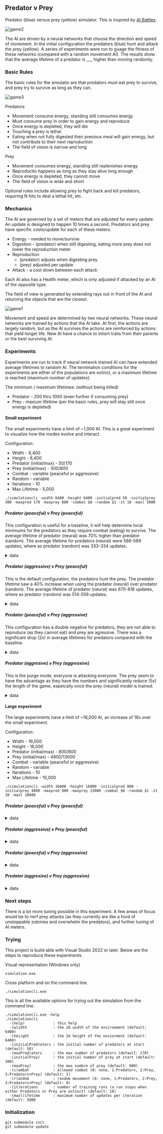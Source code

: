 ## Predator v Prey
Predator (blue) versus prey (yellow) simulator.  This is inspired by [AI Battles](https://www.youtube.com/watch?v=qwrp3lB-jkQ).

![game2](https://github.com/speedyjeff/prey/blob/main/media/game2.gif)

The AI are driven by a neural networks that choose the direction and speed of movement.  In the initial configuration the predators (blue) hunt and attack the prey (yellow).  A series of experiments were run to guage the fitness of these networks (compared with a random movement AI).  The results show that the average lifetime of a predator is ___ higher than moving randomly.

### Basic Rules
The basic rules for the simulatio are that predators must eat prey to survive, and prey try to survive as long as they can.

![game3](https://github.com/speedyjeff/prey/blob/main/media/game3.gif)

Predators
 * Movement consume energy, standing still consumes energy
 * Must consume prey in order to gain energy and reproduce
 * Once energy is depleted, they will die
 * Touching a prey is lethal
 * Eating when not fully digested their previous meal will gain energy, but not contribute to their next reproduction
 * The field of vision is narrow and long

Prey 
 * Movement consumes energy, standing still replenishes energy
 * Reproductio happens as long as they stay alive long enough
 * Once energy is depleted, they cannot move
 * The field of vision is wide and short

Optional rules include allowing prey to fight back and kill predators, requiring N hits to deal a lethal hit, etc.

### Mechanics
The AI are governed by a set of meters that are adjusted for every update.  An update is designed to happen 10 times a second.  Predators and prey have specific costs/update for each of these meters.

 * Energy - needed to move/survive
 * Digestion - (predator) when still digesting, eating more prey does not lower the reproduction meter
 * Reproduction
   * (predator) adjusts when digesting prey
   * (prey) adjusted per update
 * Attack - a cool down between each attack

Each AI also has a Health meter, which is only adjusted if attacked by an AI of the opposite type.

The field of view is generated by extending rays out in front of the AI and returning the objects that are the closest.

![game1](https://github.com/speedyjeff/prey/blob/main/media/game1.gif)

Movement and speed are determined by two neural networks.  These neural networks are trained by actions that the AI take.  At first, the actions are largely random, but as the AI survives the actions are reinforced by actions that yield longer life.  New AI have a chance to inhert traits from their parents or the best surviving AI.


### Experiments
Experiments are run to track if neural network trained AI can have extended average lifetimes to random AI.  The termination conditions for the experiments are either of the populations are extinct, or a maximum lifetime is reached (maximum number of updates).

The minimum / maximum lifetimes: (without being killed)
 * Predator - 200 thru 1000 (even further if consuming prey)
 * Prey - maxium lifetime (per the basic rules, prey will stay still once energy is depleted)


#### Small experiment
The small experiments have a limit of ~1,000 AI.  This is a great experiment to visualize how the modes evolve and interact.

Configuration:
 * Width - 6,400
 * Height - 6,400
 * Predator (initial/max) - 50/170
 * Prey (initial/max) - 300/800
 * Combat - variable (peaceful or aggressive)
 * Random - variable
 * Iterations - 10
 * Max Lifetime - 5,000

```
./simulationcli -width 6400 -height 6400 -initialpred 50 -initialprey 300 -maxpred 170 -maxprey 800 -combat $0 -random $1 -it 10 -maxl 5000
```

##### Predator (peaceful) v Prey (peaceful)
This configuration is useful for a baseline, it will help determine local minimums for the predators as they require combat (eating) to survive.  The average lifetime of predator (neural) was 70% higher than predator (random).  The average lifetime for predators (neural) were 586-589 updates, where as predator (random) was 333-334 updates.

<details>
<summary>data</summary>
<b>Predator (neural) v Prey (neural)</b>
<table>
<tr><th>Iteration</th><th>Lifetime</th><th>AlivePredators</th><th>AlivePrey</th><th>BestPredatorLifetime</th><th>BestPredatorGeneration</th><th>BestPreyLifetime</th><th>BestPreyGenertation</th><th>AvgPredatorLifetime</th><th>AvgPreyLifetime</th></tr>
<tr><td>0</td><td>67<tr><td>3</td><td><tr><td>0</td><td>80<tr><td>0</td><td>67<tr><td>2</td><td><tr><td>0</td><td><tr><td>1</td><td><tr><td>0</td><td>42<tr><td>1</td><td>0</td></tr>
<tr><td>1</td><td>69<tr><td>8</td><td><tr><td>0</td><td>80<tr><td>0</td><td>69<tr><td>6</td><td><tr><td>1</td><td><tr><td>0</td><td><tr><td>0</td><td>60<tr><td>6</td><td>0</td></tr>
<tr><td>2</td><td>67<tr><td>5</td><td><tr><td>0</td><td>80<tr><td>0</td><td>67<tr><td>2</td><td><tr><td>2</td><td><tr><td>0</td><td><tr><td>0</td><td>58<tr><td>9</td><td>0</td></tr>
<tr><td>3</td><td>68<tr><td>9</td><td><tr><td>0</td><td>80<tr><td>0</td><td>68<tr><td>8</td><td><tr><td>3</td><td><tr><td>0</td><td><tr><td>0</td><td>61<tr><td>6</td><td>0</td></tr>
<tr><td>4</td><td>68<tr><td>0</td><td><tr><td>0</td><td>80<tr><td>0</td><td>68<tr><td>0</td><td><tr><td>4</td><td><tr><td>0</td><td><tr><td>0</td><td>56<tr><td>0</td><td>0</td></tr>
<tr><td>5</td><td>71<tr><td>0</td><td><tr><td>0</td><td>80<tr><td>0</td><td>70<tr><td>8</td><td><tr><td>5</td><td><tr><td>0</td><td><tr><td>0</td><td>61<tr><td>8</td><td>0</td></tr>
<tr><td>6</td><td>67<tr><td>1</td><td><tr><td>0</td><td>80<tr><td>0</td><td>66<tr><td>9</td><td><tr><td>6</td><td><tr><td>0</td><td><tr><td>0</td><td>62<tr><td>6</td><td>0</td></tr>
<tr><td>7</td><td>71<tr><td>2</td><td><tr><td>0</td><td>80<tr><td>0</td><td>71<tr><td>0</td><td><tr><td>7</td><td><tr><td>0</td><td><tr><td>0</td><td>60<tr><td>9</td><td>0</td></tr>
<tr><td>8</td><td>67<tr><td>6</td><td><tr><td>0</td><td>80<tr><td>0</td><td>67<tr><td>6</td><td><tr><td>8</td><td><tr><td>1</td><td><tr><td>0</td><td>61<tr><td>1</td><td>0</td></tr>
<tr><td>9</td><td>70<tr><td>3</td><td><tr><td>0</td><td>80<tr><td>0</td><td>70<tr><td>2</td><td><tr><td>9</td><td><tr><td>0</td><td><tr><td>0</td><td>60<tr><td>6</td><td>0</td></tr>
</table>
<b>Predator (random) v Prey (neural)</b>
<table>
<tr><th>Iteration</th><th>Lifetime</th><th>AlivePredators</th><th>AlivePrey</th><th>BestPredatorLifetime</th><th>BestPredatorGeneration</th><th>BestPreyLifetime</th><th>BestPreyGenertation</th><th>AvgPredatorLifetime</th><th>AvgPreyLifetime</th></tr>
<tr><td>0</td><td>35<tr><td>9</td><td><tr><td>0</td><td>80<tr><td>0</td><td>35<tr><td>9</td><td><tr><td>0</td><td><tr><td>0</td><td><tr><td>0</td><td>33<tr><td>4</td><td>0</td></tr>
<tr><td>1</td><td>36<tr><td>2</td><td><tr><td>0</td><td>80<tr><td>0</td><td>36<tr><td>0</td><td><tr><td>1</td><td><tr><td>0</td><td><tr><td>0</td><td>33<tr><td>8</td><td>0</td></tr>
<tr><td>2</td><td>35<tr><td>5</td><td><tr><td>0</td><td>80<tr><td>0</td><td>35<tr><td>2</td><td><tr><td>2</td><td><tr><td>1</td><td><tr><td>0</td><td>33<tr><td>4</td><td>0</td></tr>
<tr><td>3</td><td>36<tr><td>5</td><td><tr><td>0</td><td>80<tr><td>0</td><td>36<tr><td>4</td><td><tr><td>3</td><td><tr><td>1</td><td><tr><td>0</td><td>33<tr><td>5</td><td>0</td></tr>
<tr><td>4</td><td>36<tr><td>4</td><td><tr><td>0</td><td>80<tr><td>0</td><td>36<tr><td>4</td><td><tr><td>4</td><td><tr><td>1</td><td><tr><td>1</td><td>33<tr><td>4</td><td>0</td></tr>
<tr><td>5</td><td>35<tr><td>4</td><td><tr><td>0</td><td>80<tr><td>0</td><td>35<tr><td>3</td><td><tr><td>5</td><td><tr><td>0</td><td><tr><td>0</td><td>33<tr><td>1</td><td>0</td></tr>
<tr><td>6</td><td>37<tr><td>0</td><td><tr><td>0</td><td>80<tr><td>0</td><td>37<tr><td>0</td><td><tr><td>0</td><td><tr><td>0</td><td><tr><td>0</td><td>33<tr><td>5</td><td>0</td></tr>
<tr><td>7</td><td>35<tr><td>5</td><td><tr><td>0</td><td>80<tr><td>0</td><td>35<tr><td>5</td><td><tr><td>1</td><td><tr><td>1</td><td><tr><td>0</td><td>33<tr><td>2</td><td>0</td></tr>
<tr><td>8</td><td>36<tr><td>0</td><td><tr><td>0</td><td>80<tr><td>0</td><td>35<tr><td>9</td><td><tr><td>2</td><td><tr><td>0</td><td><tr><td>0</td><td>33<tr><td>5</td><td>0</td></tr>
<tr><td>9</td><td>36<tr><td>5</td><td><tr><td>0</td><td>80<tr><td>0</td><td>36<tr><td>3</td><td><tr><td>3</td><td><tr><td>0</td><td><tr><td>0</td><td>33<tr><td>5</td><td>0</td></tr>
</table>
<b>Predator (neural) v Prey (random)</b>
<table>
<tr><th>Iteration</th><th>Lifetime</th><th>AlivePredators</th><th>AlivePrey</th><th>BestPredatorLifetime</th><th>BestPredatorGeneration</th><th>BestPreyLifetime</th><th>BestPreyGenertation</th><th>AvgPredatorLifetime</th><th>AvgPreyLifetime</th></tr>
<tr><td>0</td><td>67<tr><td>6</td><td><tr><td>0</td><td>80<tr><td>0</td><td>66<tr><td>8</td><td><tr><td>0</td><td><tr><td>0</td><td><tr><td>0</td><td>42<tr><td>9</td><td>0</td></tr>
<tr><td>1</td><td>67<tr><td>4</td><td><tr><td>0</td><td>80<tr><td>0</td><td>67<tr><td>4</td><td><tr><td>1</td><td><tr><td>0</td><td><tr><td>0</td><td>61<tr><td>4</td><td>0</td></tr>
<tr><td>2</td><td>70<tr><td>1</td><td><tr><td>0</td><td>80<tr><td>0</td><td>69<tr><td>0</td><td><tr><td>2</td><td><tr><td>0</td><td><tr><td>0</td><td>62<tr><td>0</td><td>0</td></tr>
<tr><td>3</td><td>69<tr><td>9</td><td><tr><td>0</td><td>80<tr><td>0</td><td>69<tr><td>2</td><td><tr><td>3</td><td><tr><td>0</td><td><tr><td>0</td><td>61<tr><td>3</td><td>0</td></tr>
<tr><td>4</td><td>70<tr><td>0</td><td><tr><td>0</td><td>80<tr><td>0</td><td>68<tr><td>4</td><td><tr><td>4</td><td><tr><td>0</td><td><tr><td>0</td><td>61<tr><td>1</td><td>0</td></tr>
<tr><td>5</td><td>70<tr><td>0</td><td><tr><td>0</td><td>80<tr><td>0</td><td>69<tr><td>4</td><td><tr><td>5</td><td><tr><td>0</td><td><tr><td>0</td><td>60<tr><td>9</td><td>0</td></tr>
<tr><td>6</td><td>68<tr><td>9</td><td><tr><td>0</td><td>80<tr><td>0</td><td>67<tr><td>2</td><td><tr><td>6</td><td><tr><td>0</td><td><tr><td>0</td><td>60<tr><td>4</td><td>0</td></tr>
<tr><td>7</td><td>68<tr><td>7</td><td><tr><td>0</td><td>80<tr><td>0</td><td>68<tr><td>6</td><td><tr><td>7</td><td><tr><td>0</td><td><tr><td>0</td><td>60<tr><td>1</td><td>0</td></tr>
<tr><td>8</td><td>69<tr><td>1</td><td><tr><td>0</td><td>80<tr><td>0</td><td>68<tr><td>8</td><td><tr><td>8</td><td><tr><td>0</td><td><tr><td>0</td><td>58<tr><td>8</td><td>0</td></tr>
<tr><td>9</td><td>70<tr><td>6</td><td><tr><td>0</td><td>80<tr><td>0</td><td>69<tr><td>6</td><td><tr><td>9</td><td><tr><td>1</td><td><tr><td>0</td><td>60<tr><td>4</td><td>0</td></tr>
</table>
<b>Predator (random) v Prey (random)</b>
<table>
<tr><th>Iteration</th><th>Lifetime</th><th>AlivePredators</th><th>AlivePrey</th><th>BestPredatorLifetime</th><th>BestPredatorGeneration</th><th>BestPreyLifetime</th><th>BestPreyGenertation</th><th>AvgPredatorLifetime</th><th>AvgPreyLifetime</th></tr>
<tr><td>0</td><td>35<tr><td>9</td><td><tr><td>0</td><td>80<tr><td>1</td><td>35<tr><td>2</td><td><tr><td>0</td><td><tr><td>0</td><td><tr><td>0</td><td>33<tr><td>0</td><td>0</td></tr>
<tr><td>1</td><td>38<tr><td>7</td><td><tr><td>0</td><td>80<tr><td>0</td><td>37<tr><td>2</td><td><tr><td>1</td><td><tr><td>1</td><td><tr><td>0</td><td>33<tr><td>4</td><td>0</td></tr>
<tr><td>2</td><td>36<tr><td>7</td><td><tr><td>0</td><td>80<tr><td>0</td><td>35<tr><td>9</td><td><tr><td>2</td><td><tr><td>0</td><td><tr><td>0</td><td>33<tr><td>5</td><td>0</td></tr>
<tr><td>3</td><td>36<tr><td>1</td><td><tr><td>0</td><td>80<tr><td>0</td><td>35<tr><td>2</td><td><tr><td>3</td><td><tr><td>0</td><td><tr><td>0</td><td>33<tr><td>4</td><td>0</td></tr>
<tr><td>4</td><td>36<tr><td>8</td><td><tr><td>0</td><td>80<tr><td>0</td><td>35<tr><td>4</td><td><tr><td>4</td><td><tr><td>0</td><td><tr><td>0</td><td>33<tr><td>6</td><td>0</td></tr>
<tr><td>5</td><td>37<tr><td>1</td><td><tr><td>0</td><td>80<tr><td>0</td><td>36<tr><td>3</td><td><tr><td>5</td><td><tr><td>1</td><td><tr><td>0</td><td>33<tr><td>3</td><td>0</td></tr>
<tr><td>6</td><td>36<tr><td>3</td><td><tr><td>0</td><td>80<tr><td>0</td><td>35<tr><td>7</td><td><tr><td>6</td><td><tr><td>0</td><td><tr><td>0</td><td>33<tr><td>3</td><td>0</td></tr>
<tr><td>7</td><td>38<tr><td>1</td><td><tr><td>0</td><td>80<tr><td>0</td><td>37<tr><td>2</td><td><tr><td>0</td><td><tr><td>0</td><td><tr><td>0</td><td>33<tr><td>5</td><td>0</td></tr>
<tr><td>8</td><td>35<tr><td>3</td><td><tr><td>0</td><td>80<tr><td>0</td><td>35<tr><td>1</td><td><tr><td>1</td><td><tr><td>0</td><td><tr><td>0</td><td>33<tr><td>2</td><td>0</td></tr>
<tr><td>9</td><td>36<tr><td>9</td><td><tr><td>0</td><td>80<tr><td>0</td><td>35<tr><td>6</td><td><tr><td>2</td><td><tr><td>0</td><td><tr><td>0</td><td>33<tr><td>5</td><td>0</td></tr>
</table>
</details>

##### Predator (aggressive) v Prey (peaceful)
This is the default configuration, the predators hunt the prey. The predator lifetime saw a 40% increase when using the predator (neural) over predator (random).  The average lifetime of predator (neural) was 670-818 updates, where as predator (random) was 514-559 updates.  

<details>
<summary>data</summary>
<b>Predator (neural) v Prey (neural)</b>
<table>
<tr><th>Iteration</th><th>Lifetime</th><th>AlivePredators</th><th>AlivePrey</th><th>BestPredatorLifetime</th><th>BestPredatorGeneration</th><th>BestPreyLifetime</th><th>BestPreyGenertation</th><th>AvgPredatorLifetime</th><th>AvgPreyLifetime</th></tr>
<tr><td>0</td><td>500<tr><td>0</td><td>17<tr><td>0</td><td>80<tr><td>0</td><td>249<tr><td>0</td><td><tr><td>5</td><td>328<tr><td>8</td><td><tr><td>2</td><td>39<tr><td>6</td><td>238</td></tr>
<tr><td>1</td><td>500<tr><td>0</td><td>17<tr><td>0</td><td>80<tr><td>0</td><td>191<tr><td>2</td><td>1<tr><td>1</td><td>449<tr><td>5</td><td><tr><td>3</td><td>65<tr><td>1</td><td>560</td></tr>
<tr><td>2</td><td>408<tr><td>6</td><td><tr><td>0</td><td>80<tr><td>0</td><td>167<tr><td>4</td><td>1<tr><td>2</td><td>336<tr><td>3</td><td><tr><td>5</td><td>84<tr><td>1</td><td>610</td></tr>
<tr><td>3</td><td>422<tr><td>1</td><td><tr><td>0</td><td>80<tr><td>0</td><td>168<tr><td>9</td><td>1<tr><td>4</td><td>333<tr><td>5</td><td><tr><td>7</td><td>85<tr><td>5</td><td>519</td></tr>
<tr><td>4</td><td>459<tr><td>7</td><td><tr><td>0</td><td>80<tr><td>0</td><td>168<tr><td>1</td><td>1<tr><td>7</td><td>395<tr><td>6</td><td><tr><td>8</td><td>84<tr><td>2</td><td>826</td></tr>
<tr><td>5</td><td>500<tr><td>0</td><td>17<tr><td>0</td><td>79<tr><td>9</td><td>178<tr><td>8</td><td>1<tr><td>8</td><td>389<tr><td>9</td><td><tr><td>9</td><td>46<tr><td>9</td><td>302</td></tr>
<tr><td>6</td><td>500<tr><td>0</td><td>16<tr><td>6</td><td>80<tr><td>0</td><td>200<tr><td>4</td><td>2<tr><td>5</td><td>430<tr><td>6</td><td>1<tr><td>1</td><td>48<tr><td>6</td><td>383</td></tr>
<tr><td>7</td><td>390<tr><td>5</td><td><tr><td>0</td><td>80<tr><td>0</td><td>141<tr><td>4</td><td>2<tr><td>6</td><td>370<tr><td>5</td><td>1<tr><td>3</td><td>77<tr><td>4</td><td>431</td></tr>
<tr><td>8</td><td>423<tr><td>5</td><td><tr><td>0</td><td>80<tr><td>0</td><td>161<tr><td>4</td><td>2<tr><td>7</td><td>321<tr><td>1</td><td>1<tr><td>4</td><td>86<tr><td>0</td><td>585</td></tr>
<tr><td>9</td><td>500<tr><td>0</td><td>16<tr><td>6</td><td>80<tr><td>1</td><td>155<tr><td>1</td><td><tr><td>8</td><td>406<tr><td>8</td><td>1<tr><td>5</td><td>53<tr><td>5</td><td>339</td></tr>
</table>
<b>Predator (random) v Prey (neural)</b>
<table>
<tr><th>Iteration</th><th>Lifetime</th><th>AlivePredators</th><th>AlivePrey</th><th>BestPredatorLifetime</th><th>BestPredatorGeneration</th><th>BestPreyLifetime</th><th>BestPreyGenertation</th><th>AvgPredatorLifetime</th><th>AvgPreyLifetime</th></tr>
<tr><td>0</td><td>500<tr><td>0</td><td>17<tr><td>0</td><td>79<tr><td>7</td><td>202<tr><td>0</td><td><tr><td>5</td><td>254<tr><td>2</td><td><tr><td>9</td><td>54<tr><td>5</td><td>251</td></tr>
<tr><td>1</td><td>500<tr><td>1</td><td>15<tr><td>7</td><td>80<tr><td>0</td><td>230<tr><td>2</td><td>1<tr><td>0</td><td>264<tr><td>8</td><td>1<tr><td>2</td><td>51<tr><td>8</td><td>243</td></tr>
<tr><td>2</td><td>500<tr><td>1</td><td>16<tr><td>9</td><td>79<tr><td>0</td><td>203<tr><td>8</td><td>1<tr><td>4</td><td>321<tr><td>2</td><td><tr><td>6</td><td>51<tr><td>2</td><td>247</td></tr>
<tr><td>3</td><td>500<tr><td>0</td><td>16<tr><td>6</td><td>79<tr><td>9</td><td>230<tr><td>5</td><td>2<tr><td>3</td><td>393<tr><td>9</td><td><tr><td>9</td><td>51<tr><td>1</td><td>270</td></tr>
<tr><td>4</td><td>500<tr><td>0</td><td>16<tr><td>9</td><td>80<tr><td>0</td><td>201<tr><td>3</td><td>3<tr><td>2</td><td>340<tr><td>9</td><td>1<tr><td>1</td><td>51<tr><td>2</td><td>259</td></tr>
<tr><td>5</td><td>500<tr><td>0</td><td>17<tr><td>0</td><td>79<tr><td>4</td><td>160<tr><td>8</td><td>3<tr><td>9</td><td>346<tr><td>9</td><td>1<tr><td>9</td><td>51<tr><td>6</td><td>269</td></tr>
<tr><td>6</td><td>500<tr><td>0</td><td>17<tr><td>0</td><td>79<tr><td>7</td><td>163<tr><td>8</td><td>4<tr><td>7</td><td>336<tr><td>5</td><td>2<tr><td>3</td><td>49<tr><td>4</td><td>283</td></tr>
<tr><td>7</td><td>500<tr><td>0</td><td>16<tr><td>9</td><td>80<tr><td>0</td><td>190<tr><td>4</td><td>5<tr><td>4</td><td>314<tr><td>5</td><td>2<tr><td>5</td><td>54<tr><td>5</td><td>260</td></tr>
<tr><td>8</td><td>500<tr><td>1</td><td>16<tr><td>8</td><td>79<tr><td>9</td><td>178<tr><td>6</td><td>6<tr><td>4</td><td>293<tr><td>2</td><td>2<tr><td>6</td><td>49<tr><td>2</td><td>285</td></tr>
<tr><td>9</td><td>500<tr><td>0</td><td>16<tr><td>9</td><td>79<tr><td>9</td><td>176<tr><td>2</td><td>7<tr><td>2</td><td>361<tr><td>0</td><td>2<tr><td>7</td><td>49<tr><td>9</td><td>273</td></tr>
</table>
<b>Predator (neural) v Prey (random)</b>
<table>
<tr><th>Iteration</th><th>Lifetime</th><th>AlivePredators</th><th>AlivePrey</th><th>BestPredatorLifetime</th><th>BestPredatorGeneration</th><th>BestPreyLifetime</th><th>BestPreyGenertation</th><th>AvgPredatorLifetime</th><th>AvgPreyLifetime</th></tr>
<tr><td>0</td><td>500<tr><td>2</td><td>16<tr><td>9</td><td>80<tr><td>0</td><td>227<tr><td>8</td><td><tr><td>1</td><td>438<tr><td>6</td><td><tr><td>1</td><td>67<tr><td>5</td><td>414</td></tr>
<tr><td>1</td><td>500<tr><td>0</td><td>17<tr><td>0</td><td>80<tr><td>0</td><td>168<tr><td>8</td><td><tr><td>4</td><td>311<tr><td>6</td><td><tr><td>7</td><td>63<tr><td>0</td><td>321</td></tr>
<tr><td>2</td><td>500<tr><td>0</td><td>17<tr><td>0</td><td>80<tr><td>0</td><td>231<tr><td>4</td><td><tr><td>8</td><td>354<tr><td>1</td><td>1<tr><td>1</td><td>72<tr><td>6</td><td>353</td></tr>
<tr><td>3</td><td>500<tr><td>3</td><td>17<tr><td>0</td><td>80<tr><td>0</td><td>264<tr><td>5</td><td><tr><td>9</td><td>448<tr><td>1</td><td><tr><td>1</td><td>94<tr><td>3</td><td>542</td></tr>
<tr><td>4</td><td>500<tr><td>4</td><td>17<tr><td>0</td><td>80<tr><td>1</td><td>233<tr><td>7</td><td>1<tr><td>3</td><td>444<tr><td>5</td><td><tr><td>0</td><td>76<tr><td>9</td><td>436</td></tr>
<tr><td>5</td><td>500<tr><td>1</td><td>16<tr><td>9</td><td>79<tr><td>9</td><td>278<tr><td>8</td><td>1<tr><td>8</td><td>426<tr><td>7</td><td><tr><td>4</td><td>91<tr><td>9</td><td>519</td></tr>
<tr><td>6</td><td>500<tr><td>2</td><td>17<tr><td>0</td><td>80<tr><td>0</td><td>313<tr><td>6</td><td>1<tr><td>9</td><td>401<tr><td>1</td><td><tr><td>6</td><td>90<tr><td>4</td><td>528</td></tr>
<tr><td>7</td><td>500<tr><td>5</td><td>16<tr><td>7</td><td>80<tr><td>0</td><td>310<tr><td>1</td><td>2<tr><td>1</td><td>451<tr><td>7</td><td>1<tr><td>0</td><td>92<tr><td>2</td><td>522</td></tr>
<tr><td>8</td><td>500<tr><td>8</td><td>16<tr><td>8</td><td>80<tr><td>0</td><td>283<tr><td>4</td><td>2<tr><td>3</td><td>439<tr><td>4</td><td>1<tr><td>5</td><td>95<tr><td>8</td><td>526</td></tr>
<tr><td>9</td><td>500<tr><td>2</td><td>16<tr><td>8</td><td>79<tr><td>9</td><td>262<tr><td>5</td><td>2<tr><td>6</td><td>409<tr><td>3</td><td>1<tr><td>8</td><td>74<tr><td>0</td><td>336</td></tr>
</table>
<b>Predator (random) v Prey (random)</b>
<table>
<tr><th>Iteration</th><th>Lifetime</th><th>AlivePredators</th><th>AlivePrey</th><th>BestPredatorLifetime</th><th>BestPredatorGeneration</th><th>BestPreyLifetime</th><th>BestPreyGenertation</th><th>AvgPredatorLifetime</th><th>AvgPreyLifetime</th></tr>
<tr><td>0</td><td>500<tr><td>7</td><td>16<tr><td>9</td><td>80<tr><td>0</td><td>237<tr><td>1</td><td><tr><td>3</td><td>267<tr><td>9</td><td><tr><td>6</td><td>54<tr><td>6</td><td>270</td></tr>
<tr><td>1</td><td>500<tr><td>5</td><td>17<tr><td>0</td><td>79<tr><td>7</td><td>221<tr><td>8</td><td>1<tr><td>0</td><td>307<tr><td>6</td><td><tr><td>9</td><td>53<tr><td>4</td><td>273</td></tr>
<tr><td>2</td><td>500<tr><td>1</td><td>16<tr><td>9</td><td>80<tr><td>0</td><td>227<tr><td>9</td><td>1<tr><td>1</td><td>301<tr><td>6</td><td><tr><td>5</td><td>54<tr><td>5</td><td>269</td></tr>
<tr><td>3</td><td>500<tr><td>1</td><td>17<tr><td>0</td><td>80<tr><td>0</td><td>216<tr><td>8</td><td>1<tr><td>8</td><td>271<tr><td>2</td><td><tr><td>7</td><td>56<tr><td>2</td><td>263</td></tr>
<tr><td>4</td><td>500<tr><td>2</td><td>16<tr><td>9</td><td>79<tr><td>7</td><td>192<tr><td>7</td><td>2<tr><td>3</td><td>312<tr><td>7</td><td>1<tr><td>3</td><td>57<tr><td>7</td><td>259</td></tr>
<tr><td>5</td><td>500<tr><td>0</td><td>17<tr><td>0</td><td>80<tr><td>0</td><td>176<tr><td>5</td><td>2<tr><td>6</td><td>309<tr><td>0</td><td>2<tr><td>0</td><td>55<tr><td>7</td><td>272</td></tr>
<tr><td>6</td><td>500<tr><td>4</td><td>17<tr><td>0</td><td>80<tr><td>1</td><td>199<tr><td>6</td><td>2<tr><td>7</td><td>264<tr><td>4</td><td>2<tr><td>4</td><td>57<tr><td>9</td><td>265</td></tr>
<tr><td>7</td><td>500<tr><td>2</td><td>16<tr><td>9</td><td>79<tr><td>7</td><td>221<tr><td>4</td><td>2<tr><td>8</td><td>290<tr><td>4</td><td><tr><td>0</td><td>54<tr><td>9</td><td>274</td></tr>
<tr><td>8</td><td>500<tr><td>6</td><td>16<tr><td>7</td><td>79<tr><td>8</td><td>209<tr><td>6</td><td>3<tr><td>1</td><td>257<tr><td>4</td><td><tr><td>5</td><td>56<tr><td>6</td><td>264</td></tr>
<tr><td>9</td><td>500<tr><td>0</td><td>17<tr><td>0</td><td>79<tr><td>9</td><td>207<tr><td>4</td><td><tr><td>7</td><td>322<tr><td>9</td><td><tr><td>8</td><td>58<tr><td>3</td><td>256</td></tr>
</table>
</details>

##### Predator (peaceful) v Prey (aggressive)
This configuration has a double negative for predators, they are not able to reproduce (as they cannot eat) and prey are agressive.  There was a significant drop (2x) in average lifetimes for predators compared with the baseline.

<details>
<summary>data</summary>
<b>Predator (neural) v Prey (neural)</b>
<table>
<tr><th>Iteration</th><th>Lifetime</th><th>AlivePredators</th><th>AlivePrey</th><th>BestPredatorLifetime</th><th>BestPredatorGeneration</th><th>BestPreyLifetime</th><th>BestPreyGenertation</th><th>AvgPredatorLifetime</th><th>AvgPreyLifetime</th></tr>
<tr><td>0</td><td>48<tr><td>6</td><td><tr><td>0</td><td>80<tr><td>0</td><td>48<tr><td>6</td><td><tr><td>0</td><td><tr><td>1</td><td><tr><td>0</td><td>21<tr><td>1</td><td>0</td></tr>
<tr><td>1</td><td>46<tr><td>1</td><td><tr><td>0</td><td>80<tr><td>0</td><td>46<tr><td>1</td><td><tr><td>1</td><td><tr><td>0</td><td><tr><td>0</td><td>13<tr><td>8</td><td>0</td></tr>
<tr><td>2</td><td>64<tr><td>9</td><td><tr><td>0</td><td>80<tr><td>0</td><td>64<tr><td>8</td><td><tr><td>2</td><td><tr><td>0</td><td><tr><td>0</td><td>20<tr><td>9</td><td>0</td></tr>
<tr><td>3</td><td>67<tr><td>6</td><td><tr><td>0</td><td>80<tr><td>0</td><td>67<tr><td>6</td><td><tr><td>3</td><td><tr><td>0</td><td><tr><td>0</td><td>23<tr><td>5</td><td>0</td></tr>
<tr><td>4</td><td>51<tr><td>2</td><td><tr><td>0</td><td>80<tr><td>0</td><td>51<tr><td>2</td><td><tr><td>4</td><td><tr><td>1</td><td><tr><td>0</td><td>19<tr><td>2</td><td>0</td></tr>
<tr><td>5</td><td>69<tr><td>8</td><td><tr><td>0</td><td>80<tr><td>0</td><td>69<tr><td>8</td><td><tr><td>5</td><td><tr><td>0</td><td><tr><td>0</td><td>31<tr><td>7</td><td>0</td></tr>
<tr><td>6</td><td>64<tr><td>2</td><td><tr><td>0</td><td>80<tr><td>0</td><td>64<tr><td>2</td><td><tr><td>6</td><td><tr><td>0</td><td><tr><td>0</td><td>19<tr><td>9</td><td>0</td></tr>
<tr><td>7</td><td>65<tr><td>2</td><td><tr><td>0</td><td>80<tr><td>0</td><td>65<tr><td>2</td><td><tr><td>7</td><td><tr><td>0</td><td><tr><td>0</td><td>18<tr><td>2</td><td>0</td></tr>
<tr><td>8</td><td>43<tr><td>9</td><td><tr><td>0</td><td>80<tr><td>0</td><td>43<tr><td>8</td><td><tr><td>8</td><td><tr><td>0</td><td><tr><td>0</td><td>14<tr><td>6</td><td>0</td></tr>
<tr><td>9</td><td>66<tr><td>6</td><td><tr><td>0</td><td>80<tr><td>0</td><td>66<tr><td>6</td><td><tr><td>9</td><td><tr><td>0</td><td><tr><td>0</td><td>19<tr><td>3</td><td>0</td></tr>
</table>
<b>Predator (random) v Prey (neural)</b>
<table>
<tr><th>Iteration</th><th>Lifetime</th><th>AlivePredators</th><th>AlivePrey</th><th>BestPredatorLifetime</th><th>BestPredatorGeneration</th><th>BestPreyLifetime</th><th>BestPreyGenertation</th><th>AvgPredatorLifetime</th><th>AvgPreyLifetime</th></tr>
<tr><td>0</td><td>34<tr><td>7</td><td><tr><td>0</td><td>80<tr><td>0</td><td>34<tr><td>6</td><td><tr><td>0</td><td><tr><td>0</td><td><tr><td>0</td><td>17<tr><td>1</td><td>0</td></tr>
<tr><td>1</td><td>35<tr><td>1</td><td><tr><td>0</td><td>80<tr><td>0</td><td>35<tr><td>0</td><td><tr><td>1</td><td><tr><td>1</td><td><tr><td>0</td><td>18<tr><td>4</td><td>0</td></tr>
<tr><td>2</td><td>35<tr><td>8</td><td><tr><td>0</td><td>80<tr><td>0</td><td>35<tr><td>8</td><td><tr><td>2</td><td><tr><td>0</td><td><tr><td>0</td><td>23<tr><td>1</td><td>0</td></tr>
<tr><td>3</td><td>34<tr><td>2</td><td><tr><td>0</td><td>80<tr><td>1</td><td>34<tr><td>2</td><td><tr><td>3</td><td><tr><td>0</td><td><tr><td>0</td><td>18<tr><td>2</td><td>0</td></tr>
<tr><td>4</td><td>36<tr><td>2</td><td><tr><td>0</td><td>80<tr><td>0</td><td>36<tr><td>1</td><td><tr><td>4</td><td><tr><td>0</td><td><tr><td>0</td><td>18<tr><td>6</td><td>0</td></tr>
<tr><td>5</td><td>34<tr><td>7</td><td><tr><td>0</td><td>80<tr><td>0</td><td>34<tr><td>7</td><td><tr><td>5</td><td><tr><td>0</td><td><tr><td>0</td><td>18<tr><td>0</td><td>0</td></tr>
<tr><td>6</td><td>34<tr><td>7</td><td><tr><td>0</td><td>80<tr><td>0</td><td>34<tr><td>6</td><td><tr><td>6</td><td><tr><td>0</td><td><tr><td>0</td><td>17<tr><td>7</td><td>0</td></tr>
<tr><td>7</td><td>34<tr><td>2</td><td><tr><td>0</td><td>80<tr><td>0</td><td>34<tr><td>2</td><td><tr><td>7</td><td><tr><td>0</td><td><tr><td>0</td><td>15<tr><td>5</td><td>0</td></tr>
<tr><td>8</td><td>34<tr><td>0</td><td><tr><td>0</td><td>80<tr><td>0</td><td>34<tr><td>0</td><td><tr><td>8</td><td><tr><td>0</td><td><tr><td>0</td><td>18<tr><td>9</td><td>0</td></tr>
<tr><td>9</td><td>33<tr><td>6</td><td><tr><td>0</td><td>80<tr><td>0</td><td>33<tr><td>5</td><td><tr><td>9</td><td><tr><td>0</td><td><tr><td>0</td><td>16<tr><td>6</td><td>0</td></tr>
</table>
<b>Predator (neural) v Prey (random)</b>
<table>
<tr><th>Iteration</th><th>Lifetime</th><th>AlivePredators</th><th>AlivePrey</th><th>BestPredatorLifetime</th><th>BestPredatorGeneration</th><th>BestPreyLifetime</th><th>BestPreyGenertation</th><th>AvgPredatorLifetime</th><th>AvgPreyLifetime</th></tr>
<tr><td>0</td><td>38<tr><td>0</td><td><tr><td>0</td><td>80<tr><td>0</td><td>37<tr><td>6</td><td><tr><td>0</td><td><tr><td>0</td><td><tr><td>0</td><td>16<tr><td>1</td><td>0</td></tr>
<tr><td>1</td><td>31<tr><td>0</td><td><tr><td>0</td><td>80<tr><td>1</td><td>30<tr><td>8</td><td><tr><td>1</td><td><tr><td>1</td><td><tr><td>2</td><td>14<tr><td>3</td><td>0</td></tr>
<tr><td>2</td><td>61<tr><td>2</td><td><tr><td>0</td><td>80<tr><td>0</td><td>60<tr><td>4</td><td><tr><td>2</td><td><tr><td>0</td><td><tr><td>0</td><td>17<tr><td>7</td><td>0</td></tr>
<tr><td>3</td><td>41<tr><td>3</td><td><tr><td>0</td><td>80<tr><td>0</td><td>40<tr><td>6</td><td><tr><td>3</td><td><tr><td>1</td><td><tr><td>2</td><td>14<tr><td>4</td><td>0</td></tr>
<tr><td>4</td><td>52<tr><td>1</td><td><tr><td>0</td><td>80<tr><td>0</td><td>51<tr><td>9</td><td><tr><td>4</td><td><tr><td>1</td><td><tr><td>3</td><td>17<tr><td>4</td><td>0</td></tr>
<tr><td>5</td><td>39<tr><td>5</td><td><tr><td>0</td><td>80<tr><td>0</td><td>39<tr><td>4</td><td><tr><td>5</td><td><tr><td>0</td><td><tr><td>0</td><td>17<tr><td>0</td><td>0</td></tr>
<tr><td>6</td><td>69<tr><td>2</td><td><tr><td>0</td><td>80<tr><td>0</td><td>69<tr><td>1</td><td><tr><td>6</td><td><tr><td>2</td><td><tr><td>2</td><td>17<tr><td>2</td><td>0</td></tr>
<tr><td>7</td><td>60<tr><td>7</td><td><tr><td>0</td><td>80<tr><td>0</td><td>60<tr><td>2</td><td><tr><td>0</td><td><tr><td>1</td><td><tr><td>3</td><td>16<tr><td>5</td><td>0</td></tr>
<tr><td>8</td><td>52<tr><td>3</td><td><tr><td>0</td><td>80<tr><td>0</td><td>51<tr><td>4</td><td><tr><td>1</td><td><tr><td>0</td><td><tr><td>0</td><td>18<tr><td>2</td><td>0</td></tr>
<tr><td>9</td><td>54<tr><td>0</td><td><tr><td>0</td><td>80<tr><td>0</td><td>53<tr><td>9</td><td><tr><td>2</td><td><tr><td>0</td><td><tr><td>0</td><td>15<tr><td>1</td><td>0</td></tr>
</table>
<b>Predator (random) v Prey (random)</b>
<table>
<tr><th>Iteration</th><th>Lifetime</th><th>AlivePredators</th><th>AlivePrey</th><th>BestPredatorLifetime</th><th>BestPredatorGeneration</th><th>BestPreyLifetime</th><th>BestPreyGenertation</th><th>AvgPredatorLifetime</th><th>AvgPreyLifetime</th></tr>
<tr><td>0</td><td>34<tr><td>1</td><td><tr><td>0</td><td>80<tr><td>0</td><td>33<tr><td>7</td><td><tr><td>0</td><td><tr><td>1</td><td><tr><td>2</td><td>15<tr><td>0</td><td>0</td></tr>
<tr><td>1</td><td>34<tr><td>9</td><td><tr><td>0</td><td>80<tr><td>0</td><td>34<tr><td>4</td><td><tr><td>1</td><td><tr><td>0</td><td><tr><td>0</td><td>18<tr><td>3</td><td>0</td></tr>
<tr><td>2</td><td>35<tr><td>3</td><td><tr><td>0</td><td>80<tr><td>0</td><td>34<tr><td>8</td><td><tr><td>2</td><td><tr><td>0</td><td><tr><td>0</td><td>18<tr><td>1</td><td>0</td></tr>
<tr><td>3</td><td>32<tr><td>7</td><td><tr><td>0</td><td>80<tr><td>0</td><td>32<tr><td>2</td><td><tr><td>3</td><td><tr><td>0</td><td><tr><td>0</td><td>17<tr><td>2</td><td>0</td></tr>
<tr><td>4</td><td>35<tr><td>2</td><td><tr><td>0</td><td>80<tr><td>0</td><td>34<tr><td>5</td><td><tr><td>4</td><td><tr><td>0</td><td><tr><td>0</td><td>16<tr><td>2</td><td>0</td></tr>
<tr><td>5</td><td>32<tr><td>2</td><td><tr><td>0</td><td>80<tr><td>0</td><td>32<tr><td>0</td><td><tr><td>5</td><td><tr><td>0</td><td><tr><td>0</td><td>14<tr><td>4</td><td>0</td></tr>
<tr><td>6</td><td>34<tr><td>9</td><td><tr><td>0</td><td>80<tr><td>0</td><td>33<tr><td>9</td><td><tr><td>6</td><td><tr><td>1</td><td><tr><td>0</td><td>17<tr><td>6</td><td>0</td></tr>
<tr><td>7</td><td>35<tr><td>4</td><td><tr><td>0</td><td>80<tr><td>0</td><td>34<tr><td>9</td><td><tr><td>7</td><td><tr><td>0</td><td><tr><td>0</td><td>18<tr><td>5</td><td>0</td></tr>
<tr><td>8</td><td>33<tr><td>6</td><td><tr><td>0</td><td>80<tr><td>0</td><td>33<tr><td>1</td><td><tr><td>8</td><td><tr><td>0</td><td><tr><td>0</td><td>16<tr><td>5</td><td>0</td></tr>
<tr><td>9</td><td>33<tr><td>5</td><td><tr><td>0</td><td>80<tr><td>0</td><td>33<tr><td>1</td><td><tr><td>9</td><td><tr><td>0</td><td><tr><td>0</td><td>17<tr><td>7</td><td>0</td></tr>
</table>
</details>

##### Predator (aggresive) v Prey (aggressive)
This is the purge mode, everyone is attacking everyone.  The prey seem to have the advantage as they have the numbers and significantly reduce (5x) the length of the game, espeically once the prey (neural) model is trained.

<details>
<summary>data</summary>
<b>Predator (neural) v Prey (neural)</b>
<table>
<tr><th>Iteration</th><th>Lifetime</th><th>AlivePredators</th><th>AlivePrey</th><th>BestPredatorLifetime</th><th>BestPredatorGeneration</th><th>BestPreyLifetime</th><th>BestPreyGenertation</th><th>AvgPredatorLifetime</th><th>AvgPreyLifetime</th></tr>
<tr><td>0</td><td>454<tr><td>3</td><td><tr><td>0</td><td>80<tr><td>0</td><td>80<tr><td>9</td><td><tr><td>2</td><td>419<tr><td>9</td><td><tr><td>0</td><td>29<tr><td>8</td><td>1618</td></tr>
<tr><td>1</td><td>500<tr><td>1</td><td>1<tr><td>0</td><td>80<tr><td>0</td><td>105<tr><td>5</td><td>1<tr><td>6</td><td>403<tr><td>7</td><td><tr><td>1</td><td>31<tr><td>5</td><td>445</td></tr>
<tr><td>2</td><td>362<tr><td>1</td><td><tr><td>0</td><td>80<tr><td>0</td><td>128<tr><td>9</td><td>1<tr><td>7</td><td>273<tr><td>7</td><td><tr><td>1</td><td>33<tr><td>6</td><td>416</td></tr>
<tr><td>3</td><td>91<tr><td>3</td><td><tr><td>0</td><td>80<tr><td>0</td><td>48<tr><td>6</td><td>1<tr><td>8</td><td>86<tr><td>5</td><td><tr><td>2</td><td>17<tr><td>2</td><td>169</td></tr>
<tr><td>4</td><td>64<tr><td>9</td><td><tr><td>0</td><td>80<tr><td>0</td><td>64<tr><td>8</td><td><tr><td>0</td><td>33<tr><td>1</td><td><tr><td>3</td><td>19<tr><td>3</td><td>105</td></tr>
<tr><td>5</td><td>71<tr><td>7</td><td><tr><td>0</td><td>80<tr><td>0</td><td>71<tr><td>6</td><td><tr><td>1</td><td>51<tr><td>7</td><td><tr><td>4</td><td>26<tr><td>0</td><td>102</td></tr>
<tr><td>6</td><td>72<tr><td>6</td><td><tr><td>0</td><td>80<tr><td>0</td><td>72<tr><td>6</td><td><tr><td>2</td><td>40<tr><td>8</td><td><tr><td>5</td><td>24<tr><td>0</td><td>88</td></tr>
<tr><td>7</td><td>72<tr><td>9</td><td><tr><td>0</td><td>80<tr><td>0</td><td>72<tr><td>9</td><td><tr><td>3</td><td>34<tr><td>5</td><td><tr><td>7</td><td>25<tr><td>4</td><td>81</td></tr>
<tr><td>8</td><td>77<tr><td>0</td><td><tr><td>0</td><td>80<tr><td>0</td><td>77<tr><td>0</td><td><tr><td>0</td><td>32<tr><td>6</td><td><tr><td>8</td><td>24<tr><td>8</td><td>98</td></tr>
<tr><td>9</td><td>70<tr><td>2</td><td><tr><td>0</td><td>80<tr><td>0</td><td>70<tr><td>2</td><td><tr><td>1</td><td>47<tr><td>0</td><td>1<tr><td>0</td><td>22<tr><td>7</td><td>104</td></tr>
</table>
<b>Predator (random) v Prey (neural)</b>
<table>
<tr><th>Iteration</th><th>Lifetime</th><th>AlivePredators</th><th>AlivePrey</th><th>BestPredatorLifetime</th><th>BestPredatorGeneration</th><th>BestPreyLifetime</th><th>BestPreyGenertation</th><th>AvgPredatorLifetime</th><th>AvgPreyLifetime</th></tr>
<tr><td>0</td><td>444<tr><td>8</td><td><tr><td>0</td><td>80<tr><td>0</td><td>56<tr><td>0</td><td>1<tr><td>1</td><td>412<tr><td>7</td><td><tr><td>0</td><td>28<tr><td>4</td><td>1102</td></tr>
<tr><td>1</td><td>500<tr><td>0</td><td>4<tr><td>8</td><td>80<tr><td>0</td><td>91<tr><td>2</td><td>3<tr><td>2</td><td>396<tr><td>0</td><td><tr><td>3</td><td>34<tr><td>4</td><td>615</td></tr>
<tr><td>2</td><td>500<tr><td>0</td><td>1<tr><td>4</td><td>80<tr><td>0</td><td>79<tr><td>4</td><td>3<tr><td>8</td><td>380<tr><td>1</td><td><tr><td>6</td><td>32<tr><td>4</td><td>562</td></tr>
<tr><td>3</td><td>500<tr><td>0</td><td>1<tr><td>7</td><td>80<tr><td>0</td><td>82<tr><td>2</td><td>5<tr><td>6</td><td>465<tr><td>6</td><td><tr><td>8</td><td>34<tr><td>8</td><td>816</td></tr>
<tr><td>4</td><td>500<tr><td>0</td><td>10<tr><td>0</td><td>80<tr><td>0</td><td>80<tr><td>0</td><td>6<tr><td>0</td><td>475<tr><td>7</td><td><tr><td>1</td><td>32<tr><td>2</td><td>665</td></tr>
<tr><td>5</td><td>84<tr><td>7</td><td><tr><td>0</td><td>80<tr><td>0</td><td>51<tr><td>0</td><td>6<tr><td>1</td><td>69<tr><td>4</td><td><tr><td>3</td><td>20<tr><td>4</td><td>202</td></tr>
<tr><td>6</td><td>177<tr><td>2</td><td><tr><td>0</td><td>80<tr><td>0</td><td>42<tr><td>2</td><td>6<tr><td>5</td><td>142<tr><td>8</td><td><tr><td>4</td><td>19<tr><td>7</td><td>202</td></tr>
<tr><td>7</td><td>51<tr><td>9</td><td><tr><td>0</td><td>80<tr><td>0</td><td>43<tr><td>6</td><td>6<tr><td>6</td><td>48<tr><td>2</td><td><tr><td>0</td><td>19<tr><td>8</td><td>118</td></tr>
<tr><td>8</td><td>68<tr><td>1</td><td><tr><td>0</td><td>80<tr><td>0</td><td>42<tr><td>7</td><td>6<tr><td>7</td><td>59<tr><td>4</td><td><tr><td>1</td><td>20<tr><td>9</td><td>90</td></tr>
<tr><td>9</td><td>82<tr><td>9</td><td><tr><td>0</td><td>80<tr><td>0</td><td>41<tr><td>6</td><td><tr><td>0</td><td>72<tr><td>2</td><td><tr><td>3</td><td>17<tr><td>6</td><td>232</td></tr>
</table>
<b>Predator (neural) v Prey (random)</b>
<table>
<tr><th>Iteration</th><th>Lifetime</th><th>AlivePredators</th><th>AlivePrey</th><th>BestPredatorLifetime</th><th>BestPredatorGeneration</th><th>BestPreyLifetime</th><th>BestPreyGenertation</th><th>AvgPredatorLifetime</th><th>AvgPreyLifetime</th></tr>
<tr><td>0</td><td>500<tr><td>0</td><td>2<tr><td>9</td><td>80<tr><td>0</td><td>54<tr><td>9</td><td><tr><td>4</td><td>497<tr><td>7</td><td><tr><td>0</td><td>20<tr><td>3</td><td>1577</td></tr>
<tr><td>1</td><td>72<tr><td>0</td><td><tr><td>0</td><td>80<tr><td>0</td><td>48<tr><td>0</td><td><tr><td>5</td><td>66<tr><td>9</td><td><tr><td>1</td><td>19<tr><td>3</td><td>188</td></tr>
<tr><td>2</td><td>71<tr><td>3</td><td><tr><td>0</td><td>80<tr><td>1</td><td>47<tr><td>5</td><td><tr><td>6</td><td>59<tr><td>6</td><td><tr><td>2</td><td>20<tr><td>5</td><td>183</td></tr>
<tr><td>3</td><td>84<tr><td>7</td><td><tr><td>0</td><td>80<tr><td>1</td><td>43<tr><td>0</td><td><tr><td>7</td><td>65<tr><td>3</td><td><tr><td>4</td><td>20<tr><td>0</td><td>149</td></tr>
<tr><td>4</td><td>73<tr><td>0</td><td><tr><td>0</td><td>80<tr><td>0</td><td>43<tr><td>8</td><td><tr><td>8</td><td>57<tr><td>2</td><td><tr><td>6</td><td>23<tr><td>1</td><td>162</td></tr>
<tr><td>5</td><td>66<tr><td>1</td><td><tr><td>0</td><td>80<tr><td>0</td><td>44<tr><td>8</td><td><tr><td>9</td><td>47<tr><td>0</td><td><tr><td>7</td><td>22<tr><td>1</td><td>137</td></tr>
<tr><td>6</td><td>53<tr><td>8</td><td><tr><td>0</td><td>80<tr><td>0</td><td>46<tr><td>8</td><td><tr><td>0</td><td>43<tr><td>5</td><td><tr><td>8</td><td>19<tr><td>5</td><td>135</td></tr>
<tr><td>7</td><td>78<tr><td>0</td><td><tr><td>0</td><td>80<tr><td>0</td><td>46<tr><td>5</td><td><tr><td>2</td><td>70<tr><td>4</td><td><tr><td>0</td><td>23<tr><td>5</td><td>183</td></tr>
<tr><td>8</td><td>183<tr><td>7</td><td><tr><td>0</td><td>80<tr><td>2</td><td>43<tr><td>6</td><td><tr><td>3</td><td>181<tr><td>6</td><td><tr><td>1</td><td>21<tr><td>1</td><td>495</td></tr>
<tr><td>9</td><td>86<tr><td>6</td><td><tr><td>0</td><td>80<tr><td>0</td><td>40<tr><td>6</td><td><tr><td>4</td><td>59<tr><td>1</td><td><tr><td>3</td><td>23<tr><td>3</td><td>181</td></tr>
</table>
<b>Predator (random) v Prey (random)</b>
<table>
<tr><th>Iteration</th><th>Lifetime</th><th>AlivePredators</th><th>AlivePrey</th><th>BestPredatorLifetime</th><th>BestPredatorGeneration</th><th>BestPreyLifetime</th><th>BestPreyGenertation</th><th>AvgPredatorLifetime</th><th>AvgPreyLifetime</th></tr>
<tr><td>0</td><td>101<tr><td>9</td><td><tr><td>0</td><td>80<tr><td>0</td><td>45<tr><td>7</td><td><tr><td>1</td><td>86<tr><td>9</td><td><tr><td>1</td><td>21<tr><td>6</td><td>155</td></tr>
<tr><td>1</td><td>203<tr><td>9</td><td><tr><td>0</td><td>80<tr><td>0</td><td>50<tr><td>8</td><td><tr><td>6</td><td>189<tr><td>5</td><td><tr><td>2</td><td>22<tr><td>2</td><td>395</td></tr>
<tr><td>2</td><td>87<tr><td>5</td><td><tr><td>0</td><td>80<tr><td>0</td><td>47<tr><td>2</td><td><tr><td>7</td><td>69<tr><td>7</td><td><tr><td>4</td><td>23<tr><td>1</td><td>184</td></tr>
<tr><td>3</td><td>122<tr><td>1</td><td><tr><td>0</td><td>80<tr><td>0</td><td>42<tr><td>0</td><td><tr><td>8</td><td>111<tr><td>4</td><td><tr><td>5</td><td>21<tr><td>4</td><td>252</td></tr>
<tr><td>4</td><td>168<tr><td>0</td><td><tr><td>0</td><td>80<tr><td>0</td><td>52<tr><td>6</td><td>1<tr><td>2</td><td>146<tr><td>3</td><td><tr><td>0</td><td>23<tr><td>3</td><td>219</td></tr>
<tr><td>5</td><td>93<tr><td>0</td><td><tr><td>0</td><td>80<tr><td>0</td><td>40<tr><td>1</td><td><tr><td>0</td><td>87<tr><td>0</td><td><tr><td>0</td><td>22<tr><td>1</td><td>166</td></tr>
<tr><td>6</td><td>63<tr><td>5</td><td><tr><td>0</td><td>80<tr><td>0</td><td>43<tr><td>2</td><td><tr><td>1</td><td>59<tr><td>8</td><td><tr><td>1</td><td>22<tr><td>8</td><td>147</td></tr>
<tr><td>7</td><td>177<tr><td>8</td><td><tr><td>0</td><td>80<tr><td>0</td><td>46<tr><td>7</td><td><tr><td>2</td><td>155<tr><td>8</td><td><tr><td>3</td><td>22<tr><td>0</td><td>363</td></tr>
<tr><td>8</td><td>52<tr><td>6</td><td><tr><td>0</td><td>80<tr><td>0</td><td>47<tr><td>1</td><td><tr><td>4</td><td>39<tr><td>4</td><td><tr><td>5</td><td>22<tr><td>4</td><td>136</td></tr>
<tr><td>9</td><td>123<tr><td>8</td><td><tr><td>0</td><td>80<tr><td>0</td><td>50<tr><td>8</td><td><tr><td>0</td><td>104<tr><td>6</td><td><tr><td>6</td><td>24<tr><td>5</td><td>233</td></tr>
</table>
</details>



#### Large experiment
The large experiments have a limit of ~16,000 AI, an increase of 16x over the small experiment.

Configuration:
 * Width - 16,000
 * Height - 16,000
 * Predator (initial/max) - 800/800
 * Prey (initial/max) - 4800/13000
 * Combat - variable (peaceful or aggressive)
 * Random - variable
 * Iterations - 10
 * Max Lifetime - 10,000

```
./simulationcli -width 16000 -height 16000 -initialpred 800 -initialprey 4800 -maxpred 800 -maxprey 13000 -combat $0 -random $1 -it 10 -maxl 10000 
```






##### Predator (peaceful) v Prey (peaceful)
<details>
<summary>data</summary>
###### Predator (neural) v Prey (neural)
###### Predator (random) v Prey (neural)
###### Predator (neural) v Prey (random)
###### Predator (random) v Prey (random)
</details>

##### Predator (aggressive) v Prey (peaceful)
<details>
<summary>data</summary>
###### Predator (neural) v Prey (neural)
###### Predator (random) v Prey (neural)
###### Predator (neural) v Prey (random)
###### Predator (random) v Prey (random)
</details>

##### Predator (peaceful) v Prey (aggressive)
<details>
<summary>data</summary>
###### Predator (neural) v Prey (neural)
###### Predator (random) v Prey (neural)
###### Predator (neural) v Prey (random)
###### Predator (random) v Prey (random)
</details>

##### Predator (aggresive) v Prey (aggressive)
<details>
<summary>data</summary>
###### Predator (neural) v Prey (neural)
###### Predator (random) v Prey (neural)
###### Predator (neural) v Prey (random)
###### Predator (random) v Prey (random)
</details>



### Next steps
There is a lot more tuning possible in this experiment.  A few areas of focus would be to nerf prey attacks (as they currently are like a hord of unstoppable zobmies and overwhelm the predators), and further tuning of AI meters.

### Trying
This project is build able with Visual Studio 2022 or later.  Below are the steps to reproduce these experiments.

Visual representation (Windows only)
```
simulation.exe
```

Cross platform and on the command line.
```
./simulationcli.exe
```

This is all the available options for trying out the simulation from the command line.
```
./simulationcli.exe -help
./simulationcli
  -(help)             : this help
  -(w)idth            : the 2d width of the environment (default: 6400)
  -(hei)ght           : the 2d height of the enviorment (default: 6400)
  -(initialPred)ators : the initial number of predators at start (default: 50)
  -(maxPred)ators     : the max number of predators (default: 170)
  -(initialPrey)      : the initial number of prey at start (default: 300)
  -(maxPrey)          : the max numbre of prey (default: 800)
  -(c)ombat           : allowed combat (0: none, 1:Predators, 2:Prey, 3:Predators+Prey) (default: 1)
  -(r)andom           : random movement (0: none, 1:Predators, 2:Prey, 3:Predators+Prey) (default: 0)
  -(it)erations       : number of training runs (a run stops when either Predators or Prey are extinct) (default: 10)
  -(maxl)ifetime      : maximum number of updates per iteration (default: 5000
```

### Initialization
```
git submodule init
git submodule update
```
